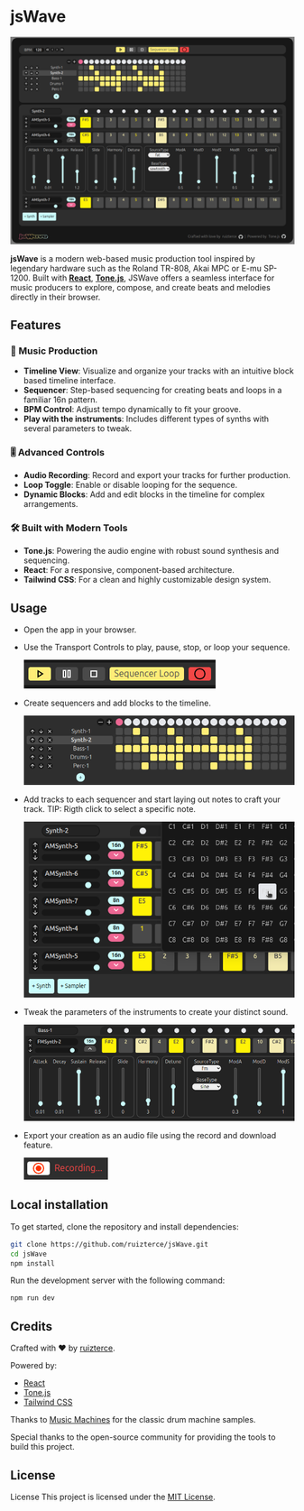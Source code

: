 # jsWave

![screenshot](screenshots/screenshot-1.png)

**jsWave** is a modern web-based music production tool inspired by legendary hardware such as the Roland TR-808, Akai MPC or E-mu SP-1200. Built with **[React](https://react.dev)**, **[Tone.js](https://github.com/Tonejs/Tone.js)**, JSWave offers a seamless interface for music producers to explore, compose, and create beats and melodies directly in their browser.

## Features

### 🎵 Music Production

- **Timeline View**: Visualize and organize your tracks with an intuitive block based timeline interface.
- **Sequencer**: Step-based sequencing for creating beats and loops in a familiar 16n pattern.
- **BPM Control**: Adjust tempo dynamically to fit your groove.
- **Play with the instruments**: Includes different types of synths with several parameters to tweak.

### 🎚️ Advanced Controls

- **Audio Recording**: Record and export your tracks for further production.
- **Loop Toggle**: Enable or disable looping for the sequence.
- **Dynamic Blocks**: Add and edit blocks in the timeline for complex arrangements.

### 🛠️ Built with Modern Tools

- **Tone.js**: Powering the audio engine with robust sound synthesis and sequencing.
- **React**: For a responsive, component-based architecture.
- **Tailwind CSS**: For a clean and highly customizable design system.

## Usage

- Open the app in your browser.
- Use the Transport Controls to play, pause, stop, or loop your sequence.

  ![transport controls](screenshots/transport.png)

- Create sequencers and add blocks to the timeline.

  ![timeline](screenshots/timeline.png)

- Add tracks to each sequencer and start laying out notes to craft your track. TIP: Rigth click to select a specific note.

  ![sequencer](screenshots/sequencer.png)

- Tweak the parameters of the instruments to create your distinct sound.

  ![parameters](screenshots/parameters.png)

- Export your creation as an audio file using the record and download feature.

  ![recording](screenshots/recording.png)

## Local installation

To get started, clone the repository and install dependencies:

```bash
git clone https://github.com/ruizterce/jsWave.git
cd jsWave
npm install
```

Run the development server with the following command:

```bash
npm run dev
```

## Credits

Crafted with ❤️ by [ruizterce](https://github.com/ruizterce).

Powered by:

- [React](https://react.dev)
- [Tone.js](https://github.com/Tonejs/Tone.js)
- [Tailwind CSS](https://tailwindcss.com/)

Thanks to [Music Machines](http://machines.hyperreal.org/) for the classic drum machine samples.

Special thanks to the open-source community for providing the tools to build this project.

## License

License
This project is licensed under the [MIT License](https://opensource.org/license/MIT).
